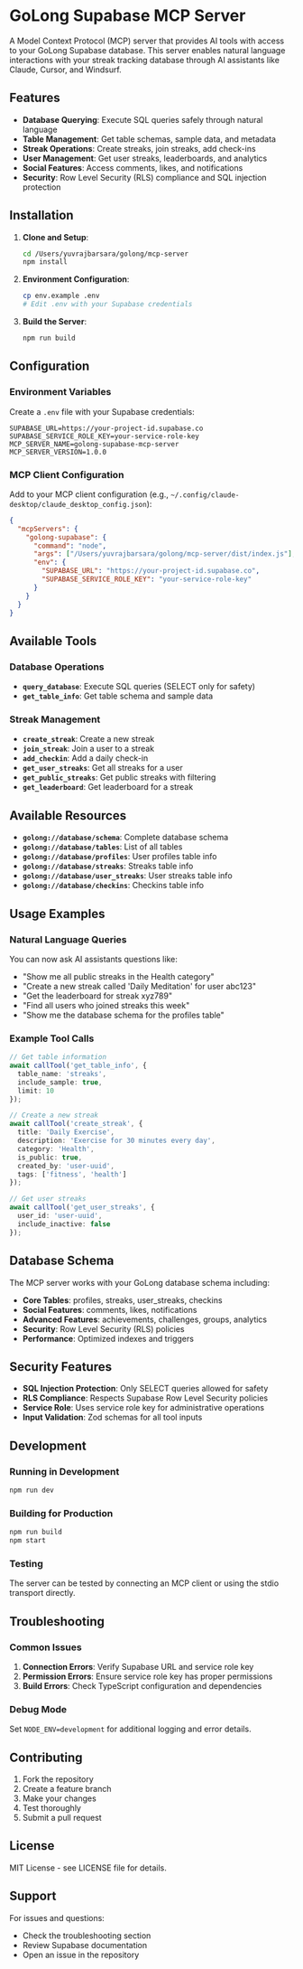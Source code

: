 # GoLong Supabase MCP Server

A Model Context Protocol (MCP) server that provides AI tools with access to your GoLong Supabase database. This server enables natural language interactions with your streak tracking database through AI assistants like Claude, Cursor, and Windsurf.

## Features

- **Database Querying**: Execute SQL queries safely through natural language
- **Table Management**: Get table schemas, sample data, and metadata
- **Streak Operations**: Create streaks, join streaks, add check-ins
- **User Management**: Get user streaks, leaderboards, and analytics
- **Social Features**: Access comments, likes, and notifications
- **Security**: Row Level Security (RLS) compliance and SQL injection protection

## Installation

1. **Clone and Setup**:
   ```bash
   cd /Users/yuvrajbarsara/golong/mcp-server
   npm install
   ```

2. **Environment Configuration**:
   ```bash
   cp env.example .env
   # Edit .env with your Supabase credentials
   ```

3. **Build the Server**:
   ```bash
   npm run build
   ```

## Configuration

### Environment Variables

Create a `.env` file with your Supabase credentials:

```env
SUPABASE_URL=https://your-project-id.supabase.co
SUPABASE_SERVICE_ROLE_KEY=your-service-role-key
MCP_SERVER_NAME=golong-supabase-mcp-server
MCP_SERVER_VERSION=1.0.0
```

### MCP Client Configuration

Add to your MCP client configuration (e.g., `~/.config/claude-desktop/claude_desktop_config.json`):

```json
{
  "mcpServers": {
    "golong-supabase": {
      "command": "node",
      "args": ["/Users/yuvrajbarsara/golong/mcp-server/dist/index.js"],
      "env": {
        "SUPABASE_URL": "https://your-project-id.supabase.co",
        "SUPABASE_SERVICE_ROLE_KEY": "your-service-role-key"
      }
    }
  }
}
```

## Available Tools

### Database Operations

- **`query_database`**: Execute SQL queries (SELECT only for safety)
- **`get_table_info`**: Get table schema and sample data

### Streak Management

- **`create_streak`**: Create a new streak
- **`join_streak`**: Join a user to a streak
- **`add_checkin`**: Add a daily check-in
- **`get_user_streaks`**: Get all streaks for a user
- **`get_public_streaks`**: Get public streaks with filtering
- **`get_leaderboard`**: Get leaderboard for a streak

## Available Resources

- **`golong://database/schema`**: Complete database schema
- **`golong://database/tables`**: List of all tables
- **`golong://database/profiles`**: User profiles table info
- **`golong://database/streaks`**: Streaks table info
- **`golong://database/user_streaks`**: User streaks table info
- **`golong://database/checkins`**: Checkins table info

## Usage Examples

### Natural Language Queries

You can now ask AI assistants questions like:

- "Show me all public streaks in the Health category"
- "Create a new streak called 'Daily Meditation' for user abc123"
- "Get the leaderboard for streak xyz789"
- "Find all users who joined streaks this week"
- "Show me the database schema for the profiles table"

### Example Tool Calls

```typescript
// Get table information
await callTool('get_table_info', {
  table_name: 'streaks',
  include_sample: true,
  limit: 10
});

// Create a new streak
await callTool('create_streak', {
  title: 'Daily Exercise',
  description: 'Exercise for 30 minutes every day',
  category: 'Health',
  is_public: true,
  created_by: 'user-uuid',
  tags: ['fitness', 'health']
});

// Get user streaks
await callTool('get_user_streaks', {
  user_id: 'user-uuid',
  include_inactive: false
});
```

## Database Schema

The MCP server works with your GoLong database schema including:

- **Core Tables**: profiles, streaks, user_streaks, checkins
- **Social Features**: comments, likes, notifications
- **Advanced Features**: achievements, challenges, groups, analytics
- **Security**: Row Level Security (RLS) policies
- **Performance**: Optimized indexes and triggers

## Security Features

- **SQL Injection Protection**: Only SELECT queries allowed for safety
- **RLS Compliance**: Respects Supabase Row Level Security policies
- **Service Role**: Uses service role key for administrative operations
- **Input Validation**: Zod schemas for all tool inputs

## Development

### Running in Development

```bash
npm run dev
```

### Building for Production

```bash
npm run build
npm start
```

### Testing

The server can be tested by connecting an MCP client or using the stdio transport directly.

## Troubleshooting

### Common Issues

1. **Connection Errors**: Verify Supabase URL and service role key
2. **Permission Errors**: Ensure service role key has proper permissions
3. **Build Errors**: Check TypeScript configuration and dependencies

### Debug Mode

Set `NODE_ENV=development` for additional logging and error details.

## Contributing

1. Fork the repository
2. Create a feature branch
3. Make your changes
4. Test thoroughly
5. Submit a pull request

## License

MIT License - see LICENSE file for details.

## Support

For issues and questions:
- Check the troubleshooting section
- Review Supabase documentation
- Open an issue in the repository

